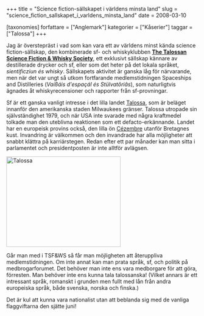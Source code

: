 +++
title = "Science fiction-sällskapet i världens minsta land"
slug = "science_fiction_sallskapet_i_varldens_minsta_land"
date = 2008-03-10

[taxonomies]
forfattare = ["Anglemark"]
kategorier = ["Kåserier"]
taggar = ["Talossa"]
+++

Jag är överstepräst i vad som kan vara ett av världens minst kända science fiction-sällskap, den kombinerade sf- och whiskyklubben <a href="http://web.telia.com/~u18120780/TSFWS/" title="TSF&amp;WS"><strong>The Talossan Science Fiction &amp; Whisky Society</strong></a>, ett exklusivt sällskap kännare av destillerade drycker och sf, eller som det heter på det lokala språket, <em>sientificziun és whisky</em>. Sällskapets aktivitet är ganska låg för närvarande, men när det var ungt så utkom fortfarande medlemstidningen Spaceships and Distilleries (<em>Vaißáis d'espaçál és Stülvatôriâs</em>), som naturligtvis ägnades åt whiskyrecensioner och rapporter från sf-provningar.

Sf är ett ganska vanligt intresse i det lilla landet [Talossa](http://www.talossa.com), som är beläget innanför den amerikanska staden Milwaukees gränser. Talossa utropade sin självständighet 1979, och när USA inte svarade med några kraftmedel tolkade man den uteblivna reaktionen som ett defacto-erkännande. Landet har en europeisk provins också, den lilla ön [Cézembre](http://www.cezembre.org/cez/index.htm) utanför Bretagnes kust. Invandring är välkommen och den invandrade har alla möjligheter att snabbt klättra på karriärstegen. Redan efter ett par månader kan man sitta i parlamentet och presidentposten är inte alltför avlägsen.

<img src="http://www.talossa.com/typo3temp/pics/45bd38ade0.jpg" alt="Talossa" align="absmiddle" height="237" width="300" />

Går man med i TSF&amp;WS så får man möjligheten att återuppliva medlemstidningen. Om inte annat kan man prata språk, sf, och politik på medbrogarforumet. Det behöver man inte ens vara medborgare för att göra, förresten. Man behöver inte ens kunna tala talossanska! (Vilket annars är ett intressant språk, romanskt i grunden men fullt med lån från andra europeiska språk, både svenska, norska och finska.)

Det är kul att kunna vara nationalist utan att beblanda sig med de vanliga flaggviftarna den sjätte juni!
